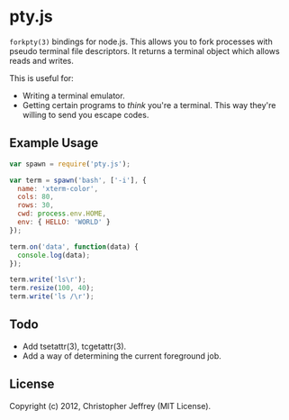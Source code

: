 # pty.js

`forkpty(3)` bindings for node.js. This allows you to fork processes with pseudo
terminal file descriptors. It returns a terminal object which allows reads
and writes.

This is useful for:

- Writing a terminal emulator.
- Getting certain programs to *think* you're a terminal. This way
  they're willing to send you escape codes.

## Example Usage

``` js
var spawn = require('pty.js');

var term = spawn('bash', ['-i'], {
  name: 'xterm-color',
  cols: 80,
  rows: 30,
  cwd: process.env.HOME,
  env: { HELLO: 'WORLD' }
});

term.on('data', function(data) {
  console.log(data);
});

term.write('ls\r');
term.resize(100, 40);
term.write('ls /\r');
```

## Todo

- Add tsetattr(3), tcgetattr(3).
- Add a way of determining the current foreground job.

## License

Copyright (c) 2012, Christopher Jeffrey (MIT License).
